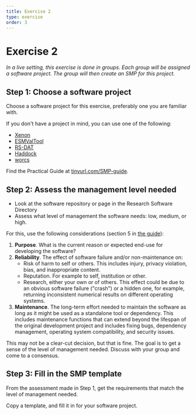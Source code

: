 ```yaml
---
title: Exercise 2
type: exercise
order: 3
---
```


# Exercise 2

*In a live setting, this exercise is done in groups.
Each group will be assigned a software project.
The group will then create an SMP for this project.*

## Step 1: Choose a software project

Choose a software project for this exercise, preferably one you are familiar with.

If you don't have a project in mind, you can use one of the following:
- [Xenon](https://research-software-directory.org/software/xenon)
- [ESMValTool](https://research-software-directory.org/software/esmvaltool)
- [RS-DAT](https://research-software-directory.org/projects/rs-dat)
- [Haddock](https://research-software-directory.org/software/haddock3)
- [worcs](https://cjvanlissa.github.io/worcs/index.html)

Find the Practical Guide at [tinyurl.com/SMP-guide](https://doi.org/10.5281/zenodo.7589725).

## Step 2: Assess the management level needed

- Look at the software repository or page in the Research Software Directory
- Assess what level of management the software needs: low, medium, or high.

For this, use the following considerations (section 5 in [the guide](https://doi.org/10.5281/zenodo.7589725)):

1. **Purpose**. What is the current reason or expected end-use for developing the software?
2. **Reliability**. The effect of software failure and/or non-maintenance on:
    - Risk of harm to self or others. This includes injury, privacy violation, bias, and inappropriate content.
    - Reputation. For example to self, institution or other.
    - Research, either your own or of others. This effect could be due to an obvious software failure ("crash") or a hidden one, for example, returning inconsistent numerical results on different operating systems.
3. **Maintenance**. The long-term effort needed to maintain the software as long as it might be used as a standalone tool or dependency. This includes maintenance functions that can extend beyond the lifespan of the original development project and includes fixing bugs, dependency management, operating system compatibility, and security issues.

This may not be a clear-cut decision, but that is fine.
The goal is to get a sense of the level of management needed.
Discuss with your group and come to a consensus.

## Step 3: Fill in the SMP template

From the assessment made in Step 1, get the requirements that match the level of management needed.

Copy a template, and fill it in for your software project.